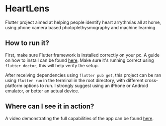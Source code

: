 # HeartLens

Flutter project aimed at helping people identify heart arrythmias all at home, using phone camera based photoplethysmography and machine learning.

## How to run it?

First, make sure Flutter framework is installed correctly on your pc. A guide on how to install can be found [here](https://docs.flutter.dev/get-started/install). Make sure it's running correct using ```flutter doctor```, this will help verify the setup.

After receiving dependencies using ```flutter pub get```, this project can be ran using ```flutter run``` in the terminal in the root directory, with different cross-platform options to run. I strongly suggest using an iPhone or Android emulator, or better an actual device.

## Where can I see it in action?

A video demonstrating the full capabilities of the app can be found [here]().
